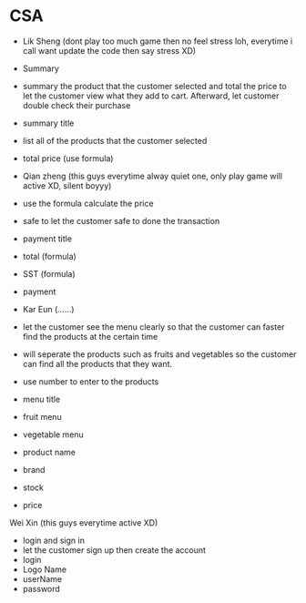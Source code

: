 # CSA

* Lik Sheng (dont play too much game then no feel stress loh, everytime i call want update the code then say stress XD)
* Summary
* summary the product that the customer selected and total the price to let the customer view what they add to cart. Afterward, let customer double check their purchase
* summary title
* list all of the products that the customer selected
* total price (use formula) 

* Qian zheng (this guys everytime alway quiet one, only play game will active XD, silent boyyy)
* use the formula calculate the price 
* safe to let the customer safe to done the transaction
* payment title
* total (formula)
* SST (formula)
* payment

* Kar Eun (......)
* let the customer see the menu clearly so that the customer can faster find the products at the certain time
* will seperate the products such as fruits and vegetables so the customer can find all the products that they want.
* use number to enter to the products
* menu title
* fruit menu
* vegetable menu
* product name
* brand
* stock
* price

Wei Xin (this guys everytime active XD)
* login and sign in
* let the customer sign up then create the account
* login
* Logo Name
* userName
* password
